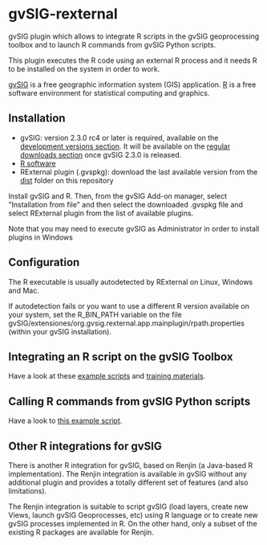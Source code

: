 # gvSIG-rexternal
gvSIG plugin which allows to integrate R scripts in the
gvSIG geoprocessing toolbox and to launch R commands from gvSIG Python scripts.

This plugin executes the R code using an external R process and it needs R to be
installed on the system in order to work.

[gvSIG](http://www.gvsig.com) is a free geographic information system (GIS) application. [R](https://www.r-project.org/) is a free software environment for statistical computing and graphics.

## Installation
* gvSIG: version 2.3.0 rc4 or later is required, available on the [development
versions section](http://www.gvsig.com/en/products/gvsig-desktop/development-versions-downloads).
It will be available on the [regular downloads section](http://www.gvsig.com/en/products/gvsig-desktop/downloads)
once gvSIG 2.3.0 is released.
* [R software](https://www.r-project.org/)
* RExternal plugin (.gvspkg): download the last available version from the [dist](https://github.com/dispiste/gvSIG-rexternal/tree/master/dist) folder on this repository

Install gvSIG and R. Then, from the gvSIG Add-on manager, select "Installation
from file" and then select the downloaded .gvspkg file and select RExternal plugin
from the list of available plugins.

Note that you may need to execute gvSIG as Administrator in order to install plugins in Windows

## Configuration
The R executable is usually autodetected by RExternal on Linux, Windows and Mac.

If autodetection fails or you want to use a different R version available on
your system, set the R_BIN_PATH variable on the file gvSIG/extensiones/org.gvsig.rexternal.app.mainplugin/rpath.properties
(within your gvSIG installation).

## Integrating an R script on the gvSIG Toolbox
Have a look at these [example scripts](https://github.com/dispiste/geostat2016/raw/master/scripts/scripts.zip)
and [training materials](https://dispiste.github.io/geostat2016/gvsig-workshop/).

## Calling R commands from gvSIG Python scripts
Have a look to [this example script](https://github.com/dispiste/gvSIG-rexternal/blob/master/org.gvsig.rexternal.app.mainplugin/scripting/scripts/test/test1.py).

## Other R integrations for gvSIG
There is another R integration for gvSIG, based on Renjin (a Java-based R
implementation). The Renjin integration is available in gvSIG without any
additional plugin and provides a totally different set of features (and also
limitations).

The Renjin integration is suitable to script gvSIG (load layers, create
new Views, launch gvSIG Geoprocesses, etc) using R language or to create new
gvSIG processes implemented in R. On the other hand,
only a subset of the existing R packages are available for Renjin.
